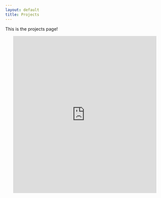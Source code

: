 ```yaml
---
layout: default
title: Projects
---
```


<p>This is the projects page!</p>

<div align="center">
	<iframe src="https://www.google.com/calendar/embed?title=Lab%20calendar&amp;height=600&amp;wkst=2&amp;hl=en&amp;bgcolor=%23ffffff&amp;ctz=America%2FPhoenix" style=" border-width:0 " width="90%" height="500" frameborder="0" scrolling="no"></iframe>
</div>